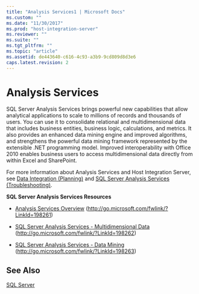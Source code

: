 ```yaml
---
title: "Analysis Services1 | Microsoft Docs"
ms.custom: ""
ms.date: "11/30/2017"
ms.prod: "host-integration-server"
ms.reviewer: ""
ms.suite: ""
ms.tgt_pltfrm: ""
ms.topic: "article"
ms.assetid: de443640-c616-4c93-a3b9-9cd809d8d3e6
caps.latest.revision: 2
---
```

# Analysis Services
SQL Server Analysis Services brings powerful new capabilities that allow analytical applications to scale to millions of records and thousands of users. You can use it to consolidate relational and multidimensional data that includes business entities, business logic, calculations, and metrics. It also provides an enhanced data mining engine and improved algorithms, and strengthens the powerful data mining framework represented by the extensible .NET programming model. Improved interoperability with Office 2010 enables business users to access multidimensional data directly from within Excel and SharePoint.  
  
 For more information about Analysis Services and Host Integration Server, see [Data Integration (Planning)](../core/data-integration-planning-2.md) and [SQL Server Analysis Services (Troubleshooting)](../core/sql-server-analysis-services-troubleshooting-1.md).  
  
 **SQL Server Analysis Services Resources**  
  
-   [Analysis Services Overview](http://go.microsoft.com/fwlink/?LinkId=198261) (http://go.microsoft.com/fwlink/?LinkId=198261)  
  
-   [SQL Server Analysis Services - Multidimensional Data](http://go.microsoft.com/fwlink/?LinkId=198262) (http://go.microsoft.com/fwlink/?LinkId=198262)  
  
-   [SQL Server Analysis Services - Data Mining](http://go.microsoft.com/fwlink/?LinkId=198263) (http://go.microsoft.com/fwlink/?LinkId=198263)  
  
## See Also  
 [SQL Server](../core/sql-server1.md)